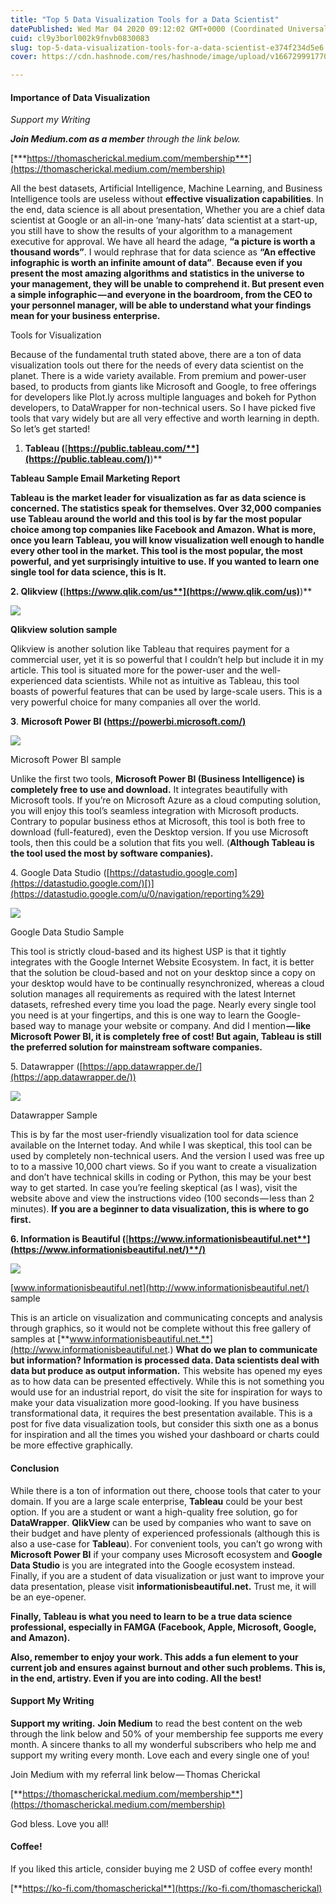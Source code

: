 ```yaml
---
title: "Top 5 Data Visualization Tools for a Data Scientist"
datePublished: Wed Mar 04 2020 09:12:02 GMT+0000 (Coordinated Universal Time)
cuid: cl9y3borl002k9fnvb0830083
slug: top-5-data-visualization-tools-for-a-data-scientist-e374f234d5e6
cover: https://cdn.hashnode.com/res/hashnode/image/upload/v1667299917707/vBkOg3H--.png

---
```


#### Importance of Data Visualization

*Support my Writing*

***Join Medium.com as a member*** *through the link below.*

[***https://thomascherickal.medium.com/membership***](https://thomascherickal.medium.com/membership)

All the best datasets, Artificial Intelligence, Machine Learning, and Business Intelligence tools are useless without **effective visualization capabilities**. In the end, data science is all about presentation, Whether you are a chief data scientist at Google or an all-in-one ‘many-hats’ data scientist at a start-up, you still have to show the results of your algorithm to a management executive for approval. We have all heard the adage, **“a picture is worth a thousand words”**. I would rephrase that for data science as **“An effective infographic is worth an infinite amount of data”**. **Because even if you present the most amazing algorithms and statistics in the universe to your management, they will be unable to comprehend it. But present even a simple infographic — and everyone in the boardroom, from the CEO to your personnel manager, will be able to understand what your findings mean for your business enterprise.**

Tools for Visualization

Because of the fundamental truth stated above, there are a ton of data visualization tools out there for the needs of every data scientist on the planet. There is a wide variety available. From premium and power-user based, to products from giants like Microsoft and Google, to free offerings for developers like Plot.ly across multiple languages and bokeh for Python developers, to DataWrapper for non-technical users. So I have picked five tools that vary widely but are all very effective and worth learning in depth. So let’s get started!

1.  **Tableau (**[**https://public.tableau.com/**](https://public.tableau.com/)**)**

**Tableau Sample Email Marketing Report**

**Tableau is the market leader for visualization as far as data science is concerned. The statistics speak for themselves. Over 32,000 companies use Tableau around the world and this tool is by far the most popular choice among top companies like Facebook and Amazon. What is more, once you learn Tableau, you will know visualization well enough to handle every other tool in the market. This tool is the most popular, the most powerful, and yet surprisingly intuitive to use. If you wanted to learn one single tool for data science, this is It.**

**2\. Qlikview (**[**https://www.qlik.com/us**](https://www.qlik.com/us)**)**

![](https://cdn.hashnode.com/res/hashnode/image/upload/v1667299909282/wMKPtztEJ5.png)

**Qlikview solution sample**

Qlikview is another solution like Tableau that requires payment for a commercial user, yet it is so powerful that I couldn’t help but include it in my article. This tool is situated more for the power-user and the well-experienced data scientists. While not as intuitive as Tableau, this tool boasts of powerful features that can be used by large-scale users. This is a very powerful choice for many companies all over the world.

**3**. **Microsoft Power BI (**[**https://powerbi.microsoft.com/)**](https://powerbi.microsoft.com/en-us/downloads/)

![](https://cdn.hashnode.com/res/hashnode/image/upload/v1667299911021/VRRA9undD.png)

Microsoft Power BI sample

Unlike the first two tools, **Microsoft Power BI (Business Intelligence) is completely free to use and download.** It integrates beautifully with Microsoft tools. If you’re on Microsoft Azure as a cloud computing solution, you will enjoy this tool’s seamless integration with Microsoft products. Contrary to popular business ethos at Microsoft, this tool is both free to download (full-featured), even the Desktop version. If you use Microsoft tools, then this could be a solution that fits you well. (**Although Tableau is the tool used the most by software companies).**

4\. Google Data Studio ([https://datastudio.google.com](https://datastudio.google.com/)[)](https://datastudio.google.com/u/0/navigation/reporting%29)

![](https://cdn.hashnode.com/res/hashnode/image/upload/v1667299912609/japGn2vEL.png)

Google Data Studio Sample

This tool is strictly cloud-based and its highest USP is that it tightly integrates with the Google Internet Website Ecosystem. In fact, it is better that the solution be cloud-based and not on your desktop since a copy on your desktop would have to be continually resynchronized, whereas a cloud solution manages all requirements as required with the latest Internet datasets, refreshed every time you load the page. Nearly every single tool you need is at your fingertips, and this is one way to learn the Google-based way to manage your website or company. And did I mention **— like Microsoft Power BI, it is completely free of cost! But again, Tableau is still the preferred solution for mainstream software companies.**

5\. Datawrapper ([https://app.datawrapper.de/](https://app.datawrapper.de/))

![](https://cdn.hashnode.com/res/hashnode/image/upload/v1667299914444/olJq_MKMYA.png)

Datawrapper Sample

This is by far the most user-friendly visualization tool for data science available on the Internet today. And while I was skeptical, this tool can be used by completely non-technical users. And the version I used was free up to to a massive 10,000 chart views. So if you want to create a visualization and don’t have technical skills in coding or Python, this may be your best way to get started. In case you’re feeling skeptical (as I was), visit the website above and view the instructions video (100 seconds — less than 2 minutes). **If you are a beginner to data visualization, this is where to go first.**

**6\. Information is Beautiful (**[**https://www.informationisbeautiful.net**](https://www.informationisbeautiful.net/)**/)**

![](https://cdn.hashnode.com/res/hashnode/image/upload/v1667299916069/OSJwMza4yj.png)

[www.informationisbeautiful.net](http://www.informationisbeautiful.net/) sample

This is an article on visualization and communicating concepts and analysis through graphics, so it would not be complete without this free gallery of samples at [**www.informationisbeautiful.net.**](http://www.informationisbeautiful.net.) **What do we plan to communicate but information? Information is processed data. Data scientists deal with data but produce as output information.** This website has opened my eyes as to how data can be presented effectively. While this is not something you would use for an industrial report, do visit the site for inspiration for ways to make your data visualization more good-looking. If you have business transformational data, it requires the best presentation available. This is a post for five data visualization tools, but consider this sixth one as a bonus for inspiration and all the times you wished your dashboard or charts could be more effective graphically.

#### Conclusion

While there is a ton of information out there, choose tools that cater to your domain. If you are a large scale enterprise, **Tableau** could be your best option. If you are a student or want a high-quality free solution, go for **DataWrapper**. **QlikView** can be used by companies who want to save on their budget and have plenty of experienced professionals (although this is also a use-case for **Tableau**). For convenient tools, you can’t go wrong with **Microsoft Power BI** if your company uses Microsoft ecosystem and **Google Data Studio** is you are integrated into the Google ecosystem instead. Finally, if you are a student of data visualization or just want to improve your data presentation, please visit **informationisbeautiful.net.** Trust me, it will be an eye-opener.

**Finally, Tableau is what you need to learn to be a true data science professional, especially in FAMGA (Facebook, Apple, Microsoft, Google, and Amazon).**

**Also, remember to enjoy your work. This adds a fun element to your current job and ensures against burnout and other such problems. This is, in the end, artistry. Even if you are into coding. All the best!**

#### Support My Writing

**Support my writing.** **Join Medium** to read the best content on the web through the link below and 50% of your membership fee supports me every month. A sincere thanks to all my wonderful subscribers who help me and support my writing every month. Love each and every single one of you!

Join Medium with my referral link below — Thomas Cherickal

[**https://thomascherickal.medium.com/membership**](https://thomascherickal.medium.com/membership)

God bless. Love you all!

#### Coffee!

If you liked this article, consider buying me 2 USD of coffee every month!

[**https://ko-fi.com/thomascherickal**](https://ko-fi.com/thomascherickal)